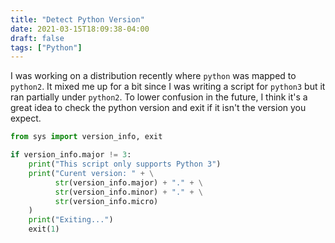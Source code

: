 ```yaml
---
title: "Detect Python Version"
date: 2021-03-15T18:09:38-04:00
draft: false
tags: ["Python"]
---
```


I was working on a distribution recently where `python` was mapped to `python2`. It mixed me up for a bit since I was writing a script for `python3` but it ran partially under `python2`. To lower confusion in the future, I think it's a great idea to check the python version and exit if it isn't the version you expect.

```python
from sys import version_info, exit

if version_info.major != 3:
    print("This script only supports Python 3")
    print("Curent version: " + \
          str(version_info.major) + "." + \
          str(version_info.minor) + "." + \
          str(version_info.micro)
    )
    print("Exiting...")
    exit(1)
```

